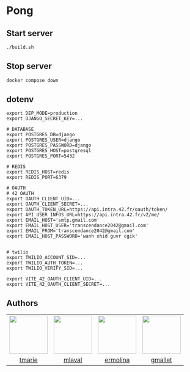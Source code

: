 # Pong

## Start server

```bash
./build.sh
```

## Stop server

```bash
docker compose down
```

## dotenv
```
export DEP_MODE=production
export DJANGO_SECRET_KEY=...

# DATABASE
export POSTGRES_DB=django
export POSTGRES_USER=django
export POSTGRES_PASSWORD=django
export POSTGRES_HOST=postgresql
export POSTGRES_PORT=5432

# REDIS
export REDIS_HOST=redis
export REDIS_PORT=6379

# OAUTH
# 42 OAUTH
export OAUTH_CLIENT_UID=...
export OAUTH_CLIENT_SECRET=...
export OAUTH_TOKEN_URL=https://api.intra.42.fr/oauth/token/
export API_USER_INFOS_URL=https://api.intra.42.fr/v2/me/
export EMAIL_HOST='smtp.gmail.com'
export EMAIL_HOST_USER='transcendance2042@gmail.com'
export EMAIL_FROM='transcendance2042@gmail.com'
export EMAIL_HOST_PASSWORD='wanh xhid guvr cgik'


# twilio
export TWILIO_ACCOUNT_SID=...
export TWILIO_AUTH_TOKEN=...
export TWILIO_VERIFY_SID=...

export VITE_42_OAUTH_CLIENT_UID=...
export VITE_42_OAUTH_CLIENT_SECRET=...
```

## Authors
<table>
	<tr>
		<td> <img style="width:100px;height:100px;" src="https://avatars.githubusercontent.com/u/109520884?v=4"> </td>
		<td> <img style="width:100px;height:100px;" src="https://avatars.githubusercontent.com/u/106318602?v=4"> </td>
		<td> <img style="width:100px;height:100px;" src="https://avatars.githubusercontent.com/u/53295397?v=4"> </td>
		<td> <img style="width:100px;height:100px;" src="https://avatars.githubusercontent.com/u/28073539?v=4"> </td>
	</tr>
	<tr>
		<td style="text-align:center"> <a href="https://github.com/Fidget836">tmarie</a> </td>
		<td style="text-align:center"> <a href="https://github.com/Tandrya">mlaval</a> </td>
		<td style="text-align:center"> <a href="https://github.com/emolina7">ermolina</a> </td>
		<td style="text-align:center"> <a href="https://github.com/malletgaetan">gmallet</a> </td>
	</tr>
</table>
